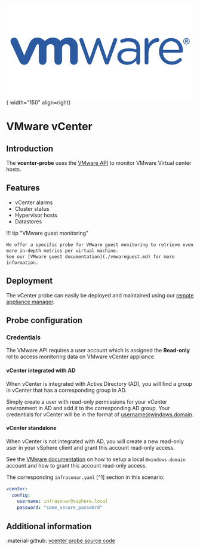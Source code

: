 ![VMware](../../../images/probe_vmware.png){ width="150" align=right}

# VMware vCenter

## Introduction

The **vcenter-probe** uses the [VMware API](https://www.vmware.com/support/pubs/sdk_pubs.html) to monitor VMware Virtual center hosts.

## Features

* vCenter alarms
* Cluster status
* Hypervisor hosts
* Datastores

!!! tip "VMware guest monitoring"

    We offer a specific probe for VMware guest monitoring to retrieve even more in-depth metrics per virtual machine.
    See our [VMware guest documentation](./vmwareguest.md) for more information.

## Deployment

The vCenter probe can easily be deployed and maintained using our [remote appliance manager](../../../application/agentcores.md#remote-appliance-manager).

## Probe configuration

### Credentials

The VMware API requires a user account which is assigned the **Read-only** rol to access monitoring data on VMware vCenter appliance.

#### vCenter integrated with AD

When vCenter is integrated with Active Directory (AD), you will find a group in vCenter that has a corresponding group in AD.

Simply create a user with read-only permissions for your vCenter environment in AD and add it to the corresponding AD group. Your credentials for vCenter will be in the format of username@windows.domain.

#### vCenter standalone

When vCenter is not integrated with AD, you will create a new read-only user in your vSphere client and grant this account read-only access.

See the [VMware documentation](https://docs.vmware.com/en/VMware-vSphere/7.0/com.vmware.vsphere.vcenter.configuration.doc/GUID-CAB3C0D8-978E-47AE-82D8-0D95C4005B41.html) on how to setup a local `@windows.domain` account and how to grant this account read-only access.

The corresponding `infrasonar.yaml` [^1] section in this scenario:

```yaml
vcenter:
  config:
    username: infrasonar@vsphere.local
    password: "some_secure_passw0rd"
```

## Additional information

:material-github: [vcenter probe source code](https://github.com/infrasonar/vcenter-probe)